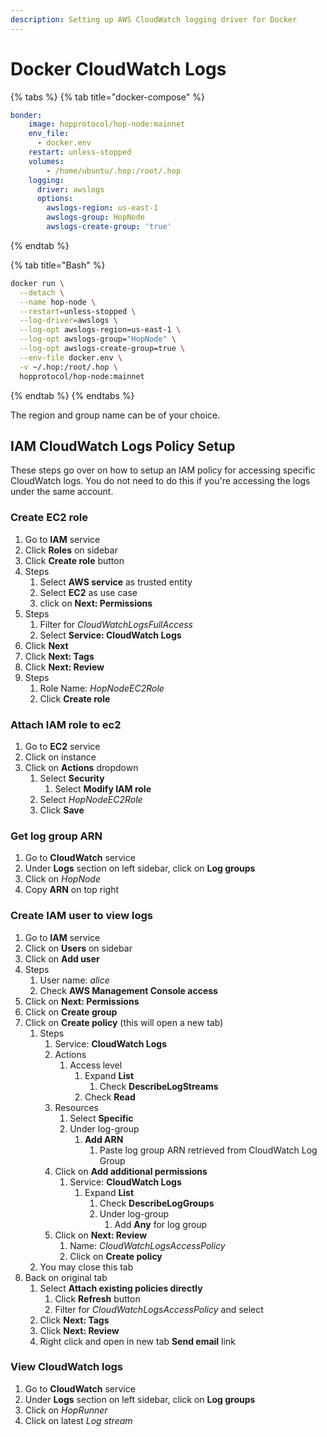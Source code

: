 ```yaml
---
description: Setting up AWS CloudWatch logging driver for Docker
---
```


# Docker CloudWatch Logs



{% tabs %}
{% tab title="docker-compose" %}
```yaml
bonder:
    image: hopprotocol/hop-node:mainnet
    env_file:
      - docker.env
    restart: unless-stopped
    volumes:
        - /home/ubuntu/.hop:/root/.hop
    logging:
      driver: awslogs
      options:
        awslogs-region: us-east-1
        awslogs-group: HopNode
        awslogs-create-group: 'true'
```
{% endtab %}

{% tab title="Bash" %}
```bash
docker run \
  --detach \
  --name hop-node \
  --restart=unless-stopped \
  --log-driver=awslogs \
  --log-opt awslogs-region=us-east-1 \
  --log-opt awslogs-group="HopNode" \
  --log-opt awslogs-create-group=true \
  --env-file docker.env \
  -v ~/.hop:/root/.hop \
  hopprotocol/hop-node:mainnet
```
{% endtab %}
{% endtabs %}

The region and group name can be of your choice.

## IAM CloudWatch Logs Policy Setup

These steps go over on how to setup an IAM policy for accessing specific CloudWatch logs. You do not need to do this if you're accessing the logs under the same account.

### Create EC2 role

1. Go to **IAM** service
2. Click **Roles** on sidebar
3. Click **Create role** button
4. Steps
   1. Select **AWS service** as trusted entity
   2. Select **EC2** as use case
   3. click on **Next: Permissions**
5. Steps
   1. Filter for _CloudWatchLogsFullAccess_
   2. Select **Service: CloudWatch Logs**
6. Click **Next**
7. Click **Next: Tags**
8. Click **Next: Review**
9. Steps
   1. Role Name: _HopNodeEC2Role_
   2. Click **Create role**

### Attach IAM role to ec2

1. Go to **EC2** service
2. Click on instance
3. Click on **Actions** dropdown
   1. Select **Security**
      1. Select **Modify IAM role**
   2. Select _HopNodeEC2Role_
   3. Click **Save**

### Get log group ARN

1. Go to **CloudWatch** service
2. Under **Logs** section on left sidebar, click on **Log groups**
3. Click on _HopNode_
4. Copy **ARN** on top right

### Create IAM user to view logs

1. Go to **IAM** service
2. Click on **Users** on sidebar
3. Click on **Add user**
4. Steps
   1. User name: _alice_
   2. Check **AWS Management Console access**
5. Click on **Next: Permissions**
6. Click on **Create group**
7. Click on **Create policy** (this will open a new tab)
   1. Steps
      1. Service: **CloudWatch Logs**
      2. Actions
         1. Access level
            1. Expand **List**
               1. Check **DescribeLogStreams**
            2. Check **Read**
      3. Resources
         1. Select **Specific**
         2. Under log-group
            1. **Add ARN**
               1. Paste log group ARN retrieved from CloudWatch Log Group
      4. Click on **Add additional permissions**
         1. Service: **CloudWatch Logs**
            1. Expand **List**
               1. Check **DescribeLogGroups**
               2. Under log-group
                  1. Add **Any** for log group
      5. Click on **Next: Review**
         1. Name: _CloudWatchLogsAccessPolicy_
         2. Click on **Create policy**
   2. You may close this tab
8. Back on original tab
   1. Select **Attach existing policies directly**
      1. Click **Refresh** button
      2. Filter for _CloudWatchLogsAccessPolicy_ and select
   2. Click **Next: Tags**
   3. Click **Next: Review**
   4. Right click and open in new tab **Send email** link

### View CloudWatch logs

1. Go to **CloudWatch** service
2. Under **Logs** section on left sidebar, click on **Log groups**
3. Click on _HopRunner_
4. Click on latest _Log stream_
